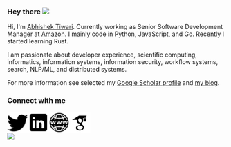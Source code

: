 ### Hey there <img src="https://media.giphy.com/media/hvRJCLFzcasrR4ia7z/giphy.gif" width="25px">

Hi, I'm [Abhishek Tiwari](https://www.abhishek-tiwari.com/). Currently working as Senior Software Development Manager at [Amazon](https://www.aboutamazon.com/). I mainly code in Python, JavaScript, and Go. Recently I started learning Rust.

I am passionate about developer experience, scientific computing, informatics, information systems, information security, workflow systems, search, NLP/ML, and distributed systems. 

For more information see selected my [Google Scholar profile](https://scholar.google.com/citations?user=Mb7eYKYAAAAJ&hl=en) and [my blog](https://www.abhishek-tiwari.com/).

### Connect with me

<a href="https://twitter.com/abhishektiwari">
  <img align="left" alt="Abhishek Tiwari | Twitter" width="48px" src="icons8-twitter-50.png" />
</a>
<a href="https://www.linkedin.com/in/iamabhishektiwari/">
  <img align="left" alt="Abhishek Tiwari | LinkedIN" width="48px" src="icons8-linkedin-50.png" />
</a>
<a href="https://www.abhishek-tiwari.com/">
  <img align="left" alt="Abhishek Tiwari | Blog" width="48px" src="icons8-website-50.png" />
</a>

<a href="https://scholar.google.com/citations?user=Mb7eYKYAAAAJ&hl=en">
  <img align="left" alt="Google Scholor" width="48px" src="icons8-google-scholar-48.png" />
</a>

<br><br>

![](https://visitor-badge.glitch.me/badge?page_id=abhishektiwari.abhishektiwari)
